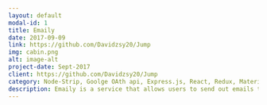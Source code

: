 ```yaml
---
layout: default
modal-id: 1
title: Emaily
date: 2017-09-09
link: https://github.com/Davidzsy20/Jump 
img: cabin.png
alt: image-alt
project-date: Sept-2017
client: https://github.com/Davidzsy20/Jump
category: Node-Strip, Goolge OAth api, Express.js, React, Redux, Materilize, MongoDB, Mongoose, Heroku
description: Emaily is a service that allows users to send out emails to hundreds recipants by refill their credits with Stripe. The program designed with security in mind to handle sensitive data using passport.js and node caching/middlewares. It is made to production and hosted on Heroku.
---
```


